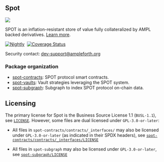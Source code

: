 ## Spot

<img src="https://assets.coingecko.com/coins/images/28426/small/SPOT_Logo_200x200_square.png" /> 

SPOT is an inflation-resistant store of value fully collateralized by AMPL backed derivatives. [Learn more](https://spot.cash/).

[![Nightly](https://github.com/ampleforth/spot/actions/workflows/nightly.yml/badge.svg)](https://github.com/ampleforth/spot/actions/workflows/nightly.yml)&nbsp;&nbsp;[![Coverage Status](https://coveralls.io/repos/github/ampleforth/spot/badge.svg?branch=main)](https://coveralls.io/github/ampleforth/spot?branch=main)

Security contact: [dev-support@ampleforth.org](mailto:dev-support@ampleforth.org)


### Package organization

* [spot-contracts](./spot-contracts): SPOT protocol smart contracts. 
* [spot-vaults](./spot-vaults): Vault strategies leveraging the SPOT system. 
* [spot-subgraph](./spot-subgraph): Subgraph to index SPOT protocol on-chain data. 

## Licensing

The primary license for Spot is the Business Source License 1.1 (`BUSL-1.1`), see [`LICENSE`](./LICENSE). However, some files are dual licensed under `GPL-3.0-or-later`:

- All files in `spot-contracts/contracts/_interfaces/` may also be licensed under `GPL-3.0-or-later` (as indicated in their SPDX headers), see [`spot-contracts/contracts/_interfaces/LICENSE`](./spot-contracts/contracts/_interfaces/LICENSE)

- All files in `spot-subgraph` may also be licensed under `GPL-3.0-or-later`, see [`spot-subgraph/LICENSE`](./spot-subgraph/LICENSE)
